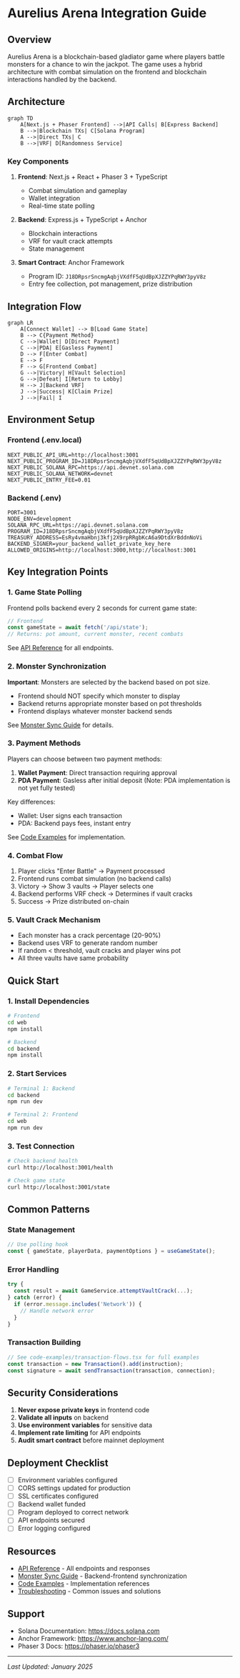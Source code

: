 # Aurelius Arena Integration Guide

## Overview

Aurelius Arena is a blockchain-based gladiator game where players battle monsters for a chance to win the jackpot. The game uses a hybrid architecture with combat simulation on the frontend and blockchain interactions handled by the backend.

## Architecture

```mermaid
graph TD
    A[Next.js + Phaser Frontend] -->|API Calls| B[Express Backend]
    B -->|Blockchain TXs| C[Solana Program]
    A -->|Direct TXs| C
    B -->|VRF| D[Randomness Service]
```

### Key Components

1. **Frontend**: Next.js + React + Phaser 3 + TypeScript
   - Combat simulation and gameplay
   - Wallet integration
   - Real-time state polling

2. **Backend**: Express.js + TypeScript + Anchor
   - Blockchain interactions
   - VRF for vault crack attempts
   - State management

3. **Smart Contract**: Anchor Framework
   - Program ID: `J18DRpsrSncmgAqbjVXdfF5qUdBpXJZZYPqRWY3pyV8z`
   - Entry fee collection, pot management, prize distribution

## Integration Flow

```mermaid
graph LR
    A[Connect Wallet] --> B[Load Game State]
    B --> C{Payment Method}
    C -->|Wallet| D[Direct Payment]
    C -->|PDA| E[Gasless Payment]
    D --> F[Enter Combat]
    E --> F
    F --> G[Frontend Combat]
    G -->|Victory| H[Vault Selection]
    G -->|Defeat| I[Return to Lobby]
    H --> J[Backend VRF]
    J -->|Success| K[Claim Prize]
    J -->|Fail| I
```

## Environment Setup

### Frontend (.env.local)
```env
NEXT_PUBLIC_API_URL=http://localhost:3001
NEXT_PUBLIC_PROGRAM_ID=J18DRpsrSncmgAqbjVXdfF5qUdBpXJZZYPqRWY3pyV8z
NEXT_PUBLIC_SOLANA_RPC=https://api.devnet.solana.com
NEXT_PUBLIC_SOLANA_NETWORK=devnet
NEXT_PUBLIC_ENTRY_FEE=0.01
```

### Backend (.env)
```env
PORT=3001
NODE_ENV=development
SOLANA_RPC_URL=https://api.devnet.solana.com
PROGRAM_ID=J18DRpsrSncmgAqbjVXdfF5qUdBpXJZZYPqRWY3pyV8z
TREASURY_ADDRESS=EsRy4vmaHbnj3kfj2X9rpRRgbKcA6a9DtdXrBddnNoVi
BACKEND_SIGNER=your_backend_wallet_private_key_here
ALLOWED_ORIGINS=http://localhost:3000,http://localhost:3001
```

## Key Integration Points

### 1. Game State Polling

Frontend polls backend every 2 seconds for current game state:

```typescript
// Frontend
const gameState = await fetch('/api/state');
// Returns: pot amount, current monster, recent combats
```

See [API Reference](./API_REFERENCE.md) for all endpoints.

### 2. Monster Synchronization

**Important**: Monsters are selected by the backend based on pot size.

- Frontend should NOT specify which monster to display
- Backend returns appropriate monster based on pot thresholds
- Frontend displays whatever monster backend sends

See [Monster Sync Guide](./MONSTER_SYNC.md) for details.

### 3. Payment Methods

Players can choose between two payment methods:

1. **Wallet Payment**: Direct transaction requiring approval
2. **PDA Payment**: Gasless after initial deposit (Note: PDA implementation is not yet fully tested)

Key differences:
- Wallet: User signs each transaction
- PDA: Backend pays fees, instant entry

See [Code Examples](./code-examples/transaction-flows.tsx) for implementation.

### 4. Combat Flow

1. Player clicks "Enter Battle" → Payment processed
2. Frontend runs combat simulation (no backend calls)
3. Victory → Show 3 vaults → Player selects one
4. Backend performs VRF check → Determines if vault cracks
5. Success → Prize distributed on-chain

### 5. Vault Crack Mechanism

- Each monster has a crack percentage (20-90%)
- Backend uses VRF to generate random number
- If random < threshold, vault cracks and player wins pot
- All three vaults have same probability

## Quick Start

### 1. Install Dependencies

```bash
# Frontend
cd web
npm install

# Backend  
cd backend
npm install
```

### 2. Start Services

```bash
# Terminal 1: Backend
cd backend
npm run dev

# Terminal 2: Frontend
cd web
npm run dev
```

### 3. Test Connection

```bash
# Check backend health
curl http://localhost:3001/health

# Check game state
curl http://localhost:3001/state
```

## Common Patterns

### State Management
```typescript
// Use polling hook
const { gameState, playerData, paymentOptions } = useGameState();
```

### Error Handling
```typescript
try {
  const result = await GameService.attemptVaultCrack(...);
} catch (error) {
  if (error.message.includes('Network')) {
    // Handle network error
  }
}
```

### Transaction Building
```typescript
// See code-examples/transaction-flows.tsx for full examples
const transaction = new Transaction().add(instruction);
const signature = await sendTransaction(transaction, connection);
```

## Security Considerations

1. **Never expose private keys** in frontend code
2. **Validate all inputs** on backend
3. **Use environment variables** for sensitive data
4. **Implement rate limiting** for API endpoints
5. **Audit smart contract** before mainnet deployment

## Deployment Checklist

- [ ] Environment variables configured
- [ ] CORS settings updated for production
- [ ] SSL certificates configured
- [ ] Backend wallet funded
- [ ] Program deployed to correct network
- [ ] API endpoints secured
- [ ] Error logging configured

## Resources

- [API Reference](./API_REFERENCE.md) - All endpoints and responses
- [Monster Sync Guide](./MONSTER_SYNC.md) - Backend-frontend synchronization
- [Code Examples](./code-examples/) - Implementation references
- [Troubleshooting](./TROUBLESHOOTING.md) - Common issues and solutions

## Support

- Solana Documentation: https://docs.solana.com
- Anchor Framework: https://www.anchor-lang.com/
- Phaser 3 Docs: https://phaser.io/phaser3

---

_Last Updated: January 2025_